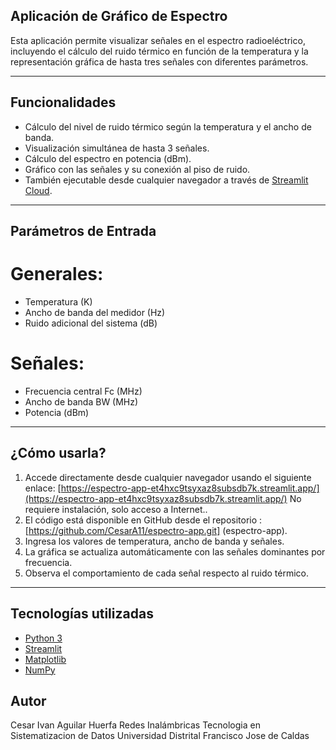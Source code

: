 ## Aplicación de Gráfico de Espectro

Esta aplicación permite visualizar señales en el espectro radioeléctrico, incluyendo el cálculo del ruido térmico en función de la temperatura y la representación gráfica de hasta tres señales con diferentes parámetros.

---

## Funcionalidades

- Cálculo del nivel de ruido térmico según la temperatura y el ancho de banda.
- Visualización simultánea de hasta 3 señales.
- Cálculo del espectro en potencia (dBm).
- Gráfico con las señales y su conexión al piso de ruido.
- También ejecutable desde cualquier navegador a través de [Streamlit Cloud](https://espectro-app-et4hxc9tsyxaz8subsdb7k.streamlit.app/).

---

## Parámetros de Entrada

# Generales:
- Temperatura (K)
- Ancho de banda del medidor (Hz)
- Ruido adicional del sistema (dB)

# Señales:
- Frecuencia central Fc (MHz)
- Ancho de banda BW (MHz)
- Potencia (dBm)

---

## ¿Cómo usarla?

1. Accede directamente desde cualquier navegador usando el siguiente enlace:
[https://espectro-app-et4hxc9tsyxaz8subsdb7k.streamlit.app/](https://espectro-app-et4hxc9tsyxaz8subsdb7k.streamlit.app/) No requiere instalación, solo acceso a Internet..
2. El código está disponible en GitHub desde el repositorio : [https://github.com/CesarA11/espectro-app.git] (espectro-app).
3. Ingresa los valores de temperatura, ancho de banda y señales.
4. La gráfica se actualiza automáticamente con las señales dominantes por frecuencia.
5. Observa el comportamiento de cada señal respecto al ruido térmico.

---

## Tecnologías utilizadas

- [Python 3](https://www.python.org/)
- [Streamlit](https://streamlit.io/)
- [Matplotlib](https://matplotlib.org/)
- [NumPy](https://numpy.org/)

## Autor

Cesar Ivan Aguilar Huerfa
Redes Inalámbricas
Tecnologia en Sistematizacion de Datos
Universidad Distrital Francisco Jose de Caldas



